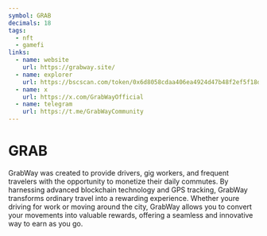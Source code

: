 ```yaml
---
symbol: GRAB
decimals: 18
tags:
  - nft
  - gamefi
links:
  - name: website
    url: https://grabway.site/
  - name: explorer
    url: https://bscscan.com/token/0x6d8058cdaa406ea4924d47b48f2ef5f18d35637c
  - name: x
    url: https://x.com/GrabWayOfficial
  - name: telegram
    url: https://t.me/GrabWayCommunity
---
```


# GRAB

GrabWay was created to provide drivers, gig workers, and frequent travelers with the opportunity to monetize their daily commutes. By harnessing advanced blockchain technology and GPS tracking, GrabWay transforms ordinary travel into a rewarding experience. Whether youre driving for work or moving around the city, GrabWay allows you to convert your movements into valuable rewards, offering a seamless and innovative way to earn as you go.
